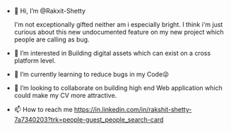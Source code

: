 - 👋 Hi, I’m @Rakxit-Shetty

    I'm not exceptionally gifted neither am i especially bright.
    I think i'm just curious about this new undocumented feature on my new project which people are calling as bug.

- 👀 I’m interested in Building digital assets which can exist on a cross platform level.
- 🌱 I’m currently learning to reduce bugs in my Code😜
- 💞️ I’m looking to collaborate on building high end Web application which could make my CV more attractive.
- 📫 How to reach me https://in.linkedin.com/in/rakshit-shetty-7a7340203?trk=people-guest_people_search-card


<!---
Rakxit-Shetty/Rakxit-Shetty is a ✨ special ✨ repository because its `README.md` (this file) appears on your GitHub profile.
You can click the Preview link to take a look at your changes.
--->
